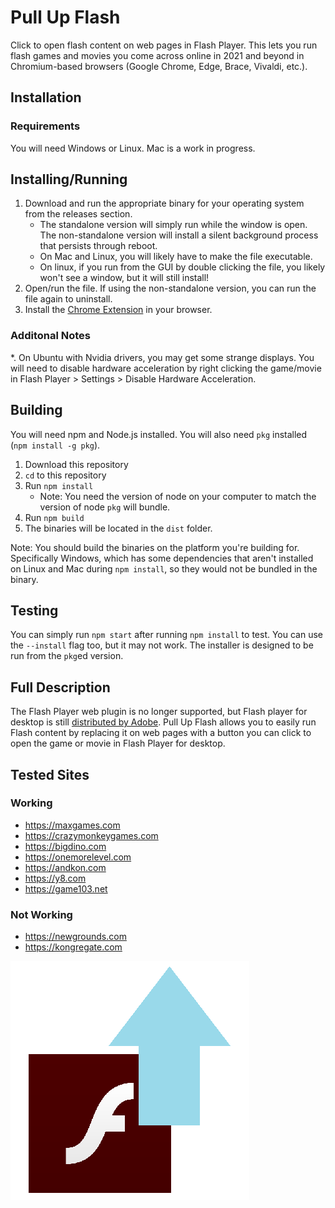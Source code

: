 # Pull Up Flash

Click to open flash content on web pages in Flash Player. This lets you run flash games and movies you come across online in 2021 and beyond in Chromium-based browsers (Google Chrome, Edge, Brace, Vivaldi, etc.).

## Installation

### Requirements

You will need Windows or Linux. Mac is a work in progress.

## Installing/Running

1. Download and run the appropriate binary for your operating system from the releases section.
    * The standalone version will simply run while the window is open. The non-standalone version will install a silent background process that persists through reboot.
    * On Mac and Linux, you will likely have to make the file executable.
    * On linux, if you run from the GUI by double clicking the file, you likely won't see a window, but it will still install!
2. Open/run the file. If using the non-standalone version, you can run the file again to uninstall.
3. Install the [Chrome Extension](https://github.com/jamesgrams/pull-up-flash-extension) in your browser.

### Additonal Notes

*. On Ubuntu with Nvidia drivers, you may get some strange displays. You will need to disable hardware acceleration by right clicking the game/movie in Flash Player > Settings > Disable Hardware Acceleration.

## Building

You will need npm and Node.js installed. You will also need `pkg` installed (`npm install -g pkg`).

1. Download this repository
2. `cd` to this repository
3. Run `npm install`
    * Note: You need the version of node on your computer to match the version of node `pkg` will bundle.
4. Run `npm build`
5. The binaries will be located in the `dist` folder.

Note: You should build the binaries on the platform you're building for. Specifically Windows, which has some dependencies that aren't installed on Linux and Mac during `npm install`, so they would not be bundled in the binary.

## Testing

You can simply run `npm start` after running `npm install` to test. You can use the `--install` flag too, but it may not work. The installer is designed to be run from the `pkg`ed version.

## Full Description

The Flash Player web plugin is no longer supported, but Flash player for desktop is still [distributed by Adobe](https://www.adobe.com/support/flashplayer/debug_downloads.html). Pull Up Flash allows you to easily run Flash content by replacing it on web pages with a button you can click to open the game or movie in Flash Player for desktop.

## Tested Sites

### Working
* https://maxgames.com
* https://crazymonkeygames.com
* https://bigdino.com
* https://onemorelevel.com
* https://andkon.com
* https://y8.com
* https://game103.net

### Not Working
* https://newgrounds.com
* https://kongregate.com

![Pull Up Flash Logo](./assets/logo.png)